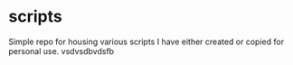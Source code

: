 # scripts
Simple repo for housing various scripts I have either created or copied for personal use. 
vsdvsdbvdsfb
